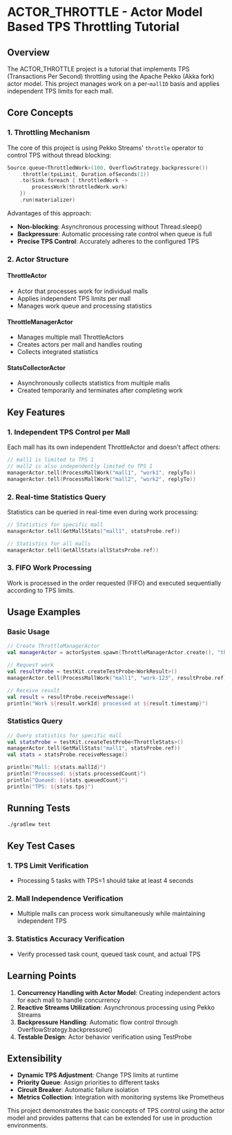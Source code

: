 # ACTOR_THROTTLE - Actor Model Based TPS Throttling Tutorial

## Overview

The ACTOR_THROTTLE project is a tutorial that implements TPS (Transactions Per Second) throttling using the Apache Pekko (Akka fork) actor model. This project manages work on a per-`mallID` basis and applies independent TPS limits for each mall.

## Core Concepts

### 1. Throttling Mechanism

The core of this project is using Pekko Streams' `throttle` operator to control TPS without thread blocking:

```kotlin
Source.queue<ThrottledWork>(100, OverflowStrategy.backpressure())
    .throttle(tpsLimit, Duration.ofSeconds(1))
    .to(Sink.foreach { throttledWork ->
        processWork(throttledWork.work)
    })
    .run(materializer)
```

Advantages of this approach:
- **Non-blocking**: Asynchronous processing without Thread.sleep()
- **Backpressure**: Automatic processing rate control when queue is full
- **Precise TPS Control**: Accurately adheres to the configured TPS

### 2. Actor Structure

#### ThrottleActor
- Actor that processes work for individual malls
- Applies independent TPS limits per mall
- Manages work queue and processing statistics

#### ThrottleManagerActor
- Manages multiple mall ThrottleActors
- Creates actors per mall and handles routing
- Collects integrated statistics

#### StatsCollectorActor
- Asynchronously collects statistics from multiple malls
- Created temporarily and terminates after completing work

## Key Features

### 1. Independent TPS Control per Mall

Each mall has its own independent ThrottleActor and doesn't affect others:

```kotlin
// mall1 is limited to TPS 1
// mall2 is also independently limited to TPS 1
managerActor.tell(ProcessMallWork("mall1", "work1", replyTo))
managerActor.tell(ProcessMallWork("mall2", "work2", replyTo))
```

### 2. Real-time Statistics Query

Statistics can be queried in real-time even during work processing:

```kotlin
// Statistics for specific mall
managerActor.tell(GetMallStats("mall1", statsProbe.ref))

// Statistics for all malls
managerActor.tell(GetAllStats(allStatsProbe.ref))
```

### 3. FIFO Work Processing

Work is processed in the order requested (FIFO) and executed sequentially according to TPS limits.

## Usage Examples

### Basic Usage

```kotlin
// Create ThrottleManagerActor
val managerActor = actorSystem.spawn(ThrottleManagerActor.create(), "throttle-manager")

// Request work
val resultProbe = testKit.createTestProbe<WorkResult>()
managerActor.tell(ProcessMallWork("mall1", "work-123", resultProbe.ref))

// Receive result
val result = resultProbe.receiveMessage()
println("Work ${result.workId} processed at ${result.timestamp}")
```

### Statistics Query

```kotlin
// Query statistics for specific mall
val statsProbe = testKit.createTestProbe<ThrottleStats>()
managerActor.tell(GetMallStats("mall1", statsProbe.ref))
val stats = statsProbe.receiveMessage()

println("Mall: ${stats.mallId}")
println("Processed: ${stats.processedCount}")
println("Queued: ${stats.queuedCount}")
println("TPS: ${stats.tps}")
```

## Running Tests

```bash
./gradlew test
```

## Key Test Cases

### 1. TPS Limit Verification
- Processing 5 tasks with TPS=1 should take at least 4 seconds

### 2. Mall Independence Verification
- Multiple malls can process work simultaneously while maintaining independent TPS

### 3. Statistics Accuracy Verification
- Verify processed task count, queued task count, and actual TPS

## Learning Points

1. **Concurrency Handling with Actor Model**: Creating independent actors for each mall to handle concurrency
2. **Reactive Streams Utilization**: Asynchronous processing using Pekko Streams
3. **Backpressure Handling**: Automatic flow control through OverflowStrategy.backpressure()
4. **Testable Design**: Actor behavior verification using TestProbe

## Extensibility

- **Dynamic TPS Adjustment**: Change TPS limits at runtime
- **Priority Queue**: Assign priorities to different tasks
- **Circuit Breaker**: Automatic failure isolation
- **Metrics Collection**: Integration with monitoring systems like Prometheus

This project demonstrates the basic concepts of TPS control using the actor model and provides patterns that can be extended for use in production environments.